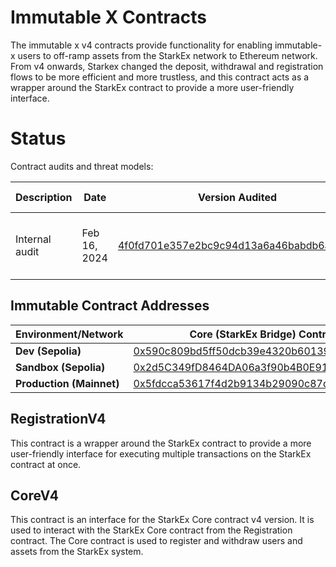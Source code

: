 # Immutable X Contracts

The immutable x v4 contracts provide functionality for enabling immutable-x users to off-ramp assets from the StarkEx network to Ethereum network.
From v4 onwards, Starkex changed the deposit, withdrawal and registration flows to be more efficient and more trustless, and this contract acts as a wrapper around the StarkEx contract to provide a more user-friendly interface.

# Status

Contract audits and threat models:

| Description    | Date             |Version Audited  | Link to Report |
|----------------|------------------|-----------------|----------------|
| Internal audit | Feb 16, 2024     | [4f0fd701e357e2bc9c94d13a6a46babdb6a5fbf2](https://github.com/immutable/contracts/tree/4f0fd701e357e2bc9c94d13a6a46babdb6a5fbf2/contracts/bridge/x/v4) | [202402-internal-audit-immutablex-bridge-v4](../../../../audits/bridge/x/202402-internal-audit-immutablex-bridge-v4.pdf) |


## Immutable Contract Addresses

| Environment/Network      | Core (StarkEx Bridge) Contract                                                                                                 | User Registration Contract                                                                                                     |
|--------------------------|--------------------------------------------------------------------------------------------------------------------------------|--------------------------------------------------------------------------------------------------------------------------------|
| **Dev (Sepolia)**        | [0x590c809bd5ff50dcb39e4320b60139b29b880174](https://sepolia.etherscan.io/address/0x590c809bd5ff50dcb39e4320b60139b29b880174)  | [0x31D79A2b1E0150b73D243826b93ba7BCaE7fCB60](https://sepolia.etherscan.io/address/0x31D79A2b1E0150b73D243826b93ba7BCaE7fCB60)  |
| **Sandbox (Sepolia)**    | [0x2d5C349fD8464DA06a3f90b4B0E9195F3d1b7F98](https://sepolia.etherscan.io/address/0x2d5C349fD8464DA06a3f90b4B0E9195F3d1b7F98)  | [0xd1527c65c6287ec5ab816d328eb83bb4cb690e92](https://sepolia.etherscan.io/address/0xd1527c65c6287ec5ab816d328eb83bb4cb690e92)  |
| **Production (Mainnet)** | [0x5fdcca53617f4d2b9134b29090c87d01058e27e9](https://etherscan.io/address/0x5FDCCA53617f4d2b9134B29090C87D01058e27e9)          | [0xac88a57943b5BBa1ecd931F8494cAd0B7F717590](https://etherscan.io/address/0xac88a57943b5BBa1ecd931F8494cAd0B7F717590)          |

## RegistrationV4

This contract is a wrapper around the StarkEx contract to provide a more user-friendly interface for executing multiple transactions on the StarkEx contract at once.

## CoreV4

This contract is an interface for the StarkEx Core contract v4 version.
It is used to interact with the StarkEx Core contract from the Registration contract.
The Core contract is used to register and withdraw users and assets from the StarkEx system.
